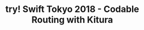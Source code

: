 ---
title: try! Swift Tokyo 2018 - Codable Routing with Kitura
blurb: Pushkar Kukarni presents Kitura's Codable Routing at try! Swift Tokyo
path: https://www.youtube.com/watch?v=5ciZS7Cxyp0
---